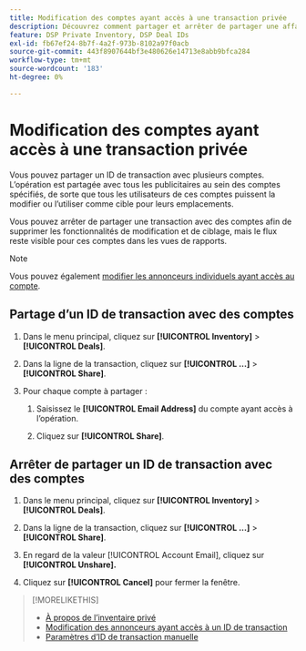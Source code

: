 ```yaml
---
title: Modification des comptes ayant accès à une transaction privée
description: Découvrez comment partager et arrêter de partager une affaire privée avec différents comptes.
feature: DSP Private Inventory, DSP Deal IDs
exl-id: fb67ef24-8b7f-4a2f-973b-8102a97f0acb
source-git-commit: 443f8907644bf3e480626e14713e8abb9bfca284
workflow-type: tm+mt
source-wordcount: '183'
ht-degree: 0%

---
```


# Modification des comptes ayant accès à une transaction privée

Vous pouvez partager un ID de transaction avec plusieurs comptes. L’opération est partagée avec tous les publicitaires au sein des comptes spécifiés, de sorte que tous les utilisateurs de ces comptes puissent la modifier ou l’utiliser comme cible pour leurs emplacements.

Vous pouvez arrêter de partager une transaction avec des comptes afin de supprimer les fonctionnalités de modification et de ciblage, mais le flux reste visible pour ces comptes dans les vues de rapports.

>[!NOTE]
>
> Vous pouvez également [modifier les annonceurs individuels ayant accès au compte](deal-id-edit-advertisers.md).

## Partage d’un ID de transaction avec des comptes

1. Dans le menu principal, cliquez sur **[!UICONTROL Inventory]** > **[!UICONTROL Deals]**.

1. Dans la ligne de la transaction, cliquez sur **[!UICONTROL ...]** > **[!UICONTROL Share]**.

1. Pour chaque compte à partager :

   1. Saisissez le **[!UICONTROL Email Address]** du compte ayant accès à l’opération.

   1. Cliquez sur **[!UICONTROL Share]**.

## Arrêter de partager un ID de transaction avec des comptes

1. Dans le menu principal, cliquez sur **[!UICONTROL Inventory]** > **[!UICONTROL Deals]**.

1. Dans la ligne de la transaction, cliquez sur **[!UICONTROL ...]** > **[!UICONTROL Share]**.

1. En regard de la valeur [!UICONTROL Account Email], cliquez sur **[!UICONTROL Unshare].**

1. Cliquez sur **[!UICONTROL Cancel]** pour fermer la fenêtre.

>[!MORELIKETHIS]
>
>* [À propos de l’inventaire privé](private-inventory-about.md)
>* [Modification des annonceurs ayant accès à un ID de transaction](/help/dsp/inventory/deal-id-edit-advertisers.md)
>* [Paramètres d’ID de transaction manuelle](deal-id-settings.md)
